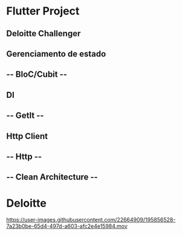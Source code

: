 # Flutter Project
## Deloitte Challenger



## Gerenciamento de estado
## -- BloC/Cubit --

## DI
## -- GetIt -- 

## Http Client
## -- Http --

## -- Clean Architecture --


# Deloitte


https://user-images.githubusercontent.com/22664909/195856528-7a23b0be-65d4-497d-a603-afc2e4e15984.mov

